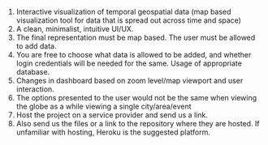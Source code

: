 1. Interactive visualization of temporal geospatial data (map based visualization tool for data that is spread out across time and space)
2. A clean, minimalist, intuitive UI/UX.
3. The final representation must be map based. The user must be allowed to add data.
4. You are free to choose what data is allowed to be added, and whether login credentials will be needed for the same. Usage of appropriate database.
5. Changes in dashboard based on zoom level/map viewport and user interaction.
6. The options presented to the user would not be the same when viewing the globe as a while viewing a single city/area/event
7. Host the project on a service provider and send us a link.
8. Also send us the files or a link to the repository where they are hosted. If unfamiliar with hosting, Heroku is the suggested platform.
